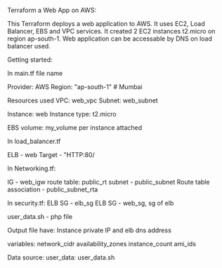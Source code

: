 Terraform a Web App on AWS:

This Terraform deploys a web application to AWS. It uses EC2, Load Balancer, EBS and VPC services. It created 2 EC2 instances t2.micro on region ap-south-1. Web application can be accessable by DNS on load balancer used.

Getting started:

In main.tf file name

Provider: AWS 
Region: "ap-south-1" # Mumbai

Resources used
VPC: web_vpc
Subnet: web_subnet

Instance: web
Instance type: t2.micro

EBS volume: my_volume per instance attached

In load_balancer.tf 

ELB - web
Target - "HTTP:80/

In Networking.tf:

IG - web_igw
route table: public_rt
subnet - public_subnet
Route table association - public_subnet_rta

In security.tf:
ELB SG - elb_sg
ELB SG - web_sg, sg of elb

user_data.sh - php file

Output file have:
Instance private IP and elb dns address

variables:
network_cidr
availability_zones
instance_count
ami_ids

Data source:
user_data: user_data.sh

